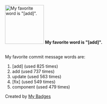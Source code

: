 <img src="https://my-badges.github.io/my-badges/favorite-word.png" alt="My favorite word is &quot;[add]&quot;." title="My favorite word is &quot;[add]&quot;." width="128">
<strong>My favorite word is &quot;[add]&quot;.</strong>
<br><br>

My favorite commit message words are:

1. [add] (used 825 times)
2. add (used 737 times)
3. update (used 563 times)
4. [fix] (used 549 times)
5. component (used 479 times)


Created by <a href="https://github.com/my-badges/my-badges">My Badges</a>